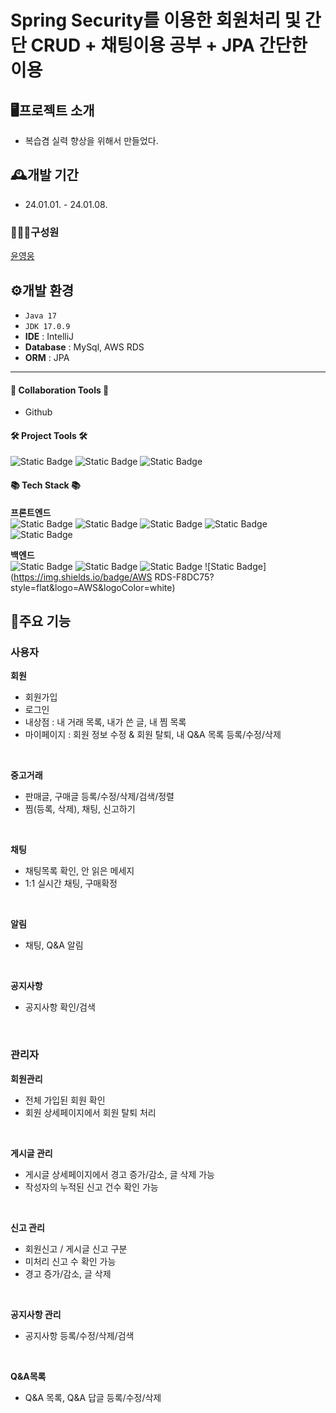 # Spring Security를 이용한 회원처리 및 간단 CRUD + 채팅이용 공부 + JPA 간단한 이용

## 🖥️프로젝트 소개

- 복습겸 실력 향상을 위해서 만들었다.


## 🕰️개발 기간
- 24.01.01. - 24.01.08.

### **🧑‍🤝‍🧑구성원**
[윤영웅](https://github.com/mango7431) <br>

## ⚙️개발 환경
- `Java 17`
- `JDK 17.0.9`
- **IDE** : IntelliJ
- **Database** : MySql, AWS RDS
- **ORM** : JPA

---

#### 🤝 Collaboration Tools 🤝
- Github <br>



#### 🛠 Project Tools 🛠 
![Static Badge](https://img.shields.io/badge/IntelliJ-2C2255?style=flat&logo=IntelliJ&logoColor=white) ![Static Badge](https://img.shields.io/badge/GitHub-181717?style=flat&logo=GitHub&logoColor=white) ![Static Badge](https://img.shields.io/badge/MySql-000000?style=flat&logo=SQLDeveloper&logoColor=white)

#### 📚 Tech Stack 📚 
**프론트엔드** <br>
![Static Badge](https://img.shields.io/badge/HTML-E34F26?style=flat&logo=HTML5&logoColor=white) ![Static Badge](https://img.shields.io/badge/CSS-1572B6?style=flat&logo=CSS3&logoColor=white) ![Static Badge](https://img.shields.io/badge/Javascript-F7DF1E?style=flat&logo=Javascript&logoColor=white) ![Static Badge](https://img.shields.io/badge/JQuery-0769AD?style=flat&logo=JQuery&logoColor=white) ![Static Badge](https://img.shields.io/badge/Bootstrap-7952B3?style=flat&logo=Bootstrap&logoColor=white) 

**백엔드** <br>
![Static Badge](https://img.shields.io/badge/Java-007396?style=flat-square&logo=Java&logoColor=white) ![Static Badge](https://img.shields.io/badge/SpringFramework-6DB33F?style=flat&logo=CSS3&logoColor=white) ![Static Badge](https://img.shields.io/badge/MySql-F80000?style=flat&logo=CSS3&logoColor=white) ![Static Badge](https://img.shields.io/badge/AWS RDS-F8DC75?style=flat&logo=AWS&logoColor=white) 


## 📌주요 기능
### 사용자
**회원**
- 회원가입
- 로그인
- 내상점 : 내 거래 목록, 내가 쓴 글, 내 찜 목록
- 마이페이지 : 회원 정보 수정 & 회원 탈퇴, 내 Q&A 목록 등록/수정/삭제

<br>

**중고거래**
- 판매글, 구매글 등록/수정/삭제/검색/정렬
- 찜(등록, 삭제), 채팅, 신고하기


<br>

**채팅**
- 채팅목록 확인, 안 읽은 메세지
- 1:1 실시간 채팅, 구매확정

<br>

**알림**
- 채팅, Q&A 알림

<br>

**공지사항**
- 공지사항 확인/검색

<br>



### 관리자
**회원관리**
- 전체 가입된 회원 확인
- 회원 상세페이지에서 회원 탈퇴 처리

<br>

**게시글 관리**
- 게시글 상세페이지에서 경고 증가/감소, 글 삭제 가능
- 작성자의 누적된 신고 건수 확인 가능

<br>

**신고 관리**
- 회원신고 / 게시글 신고 구분
- 미처리 신고 수 확인 가능
- 경고 증가/감소, 글 삭제

<br>

**공지사항 관리**
- 공지사항 등록/수정/삭제/검색

<br>

**Q&A목록**
- Q&A 목록, Q&A 답글 등록/수정/삭제
